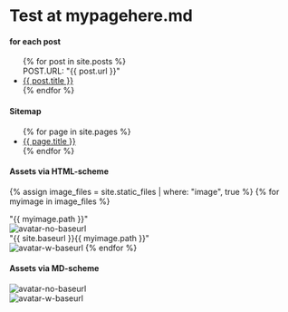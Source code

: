 # Test at mypagehere.md

#### for each post
<ul>
  {% for post in site.posts %}
    <div>POST.URL: "{{ post.url }}"</div>
    <li>
      <a href="{{ post.url }}">{{ post.title }}</a>
    </li>
  {% endfor %}
</ul>

#### Sitemap
<ul>
  {% for page in site.pages %}
    <li>
      <a href="{{ site.baseurl }}{{ page.url }}">{{ page.title }}</a>
    </li>
  {% endfor %}
</ul>

#### Assets via HTML-scheme  
{% assign image_files = site.static_files | where: "image", true %}
{% for myimage in image_files %}
<div>"{{ myimage.path }}"</div>
<img src="{{ myimage.path }}" alt="avatar-no-baseurl" />
<div>"{{ site.baseurl }}{{ myimage.path }}"</div>
<img src="{{ site.baseurl }}{{ myimage.path }}" alt="avatar-w-baseurl" />
{% endfor %} 

#### Assets via MD-scheme  
![avatar-no-baseurl](/assets/panzertard-sf.jpg)  
![avatar-w-baseurl](/elitedangerous-notes/assets/panzertard-sf.jpg)  

